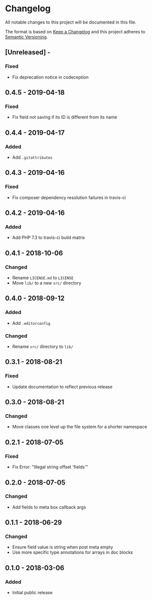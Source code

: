 # Changelog

All notable changes to this project will be documented in this file.

The format is based on [Keep a Changelog](http://keepachangelog.com/en/1.0.0/)
and this project adheres to [Semantic Versioning](http://semver.org/spec/v2.0.0.html).

## [Unreleased] -

### Fixed
- Fix deprecation notice in codeception

## 0.4.5 - 2019-04-18

### Fixed
- Fix field not saving if its ID is different from its name

## 0.4.4 - 2019-04-17

### Added
- Add `.gitattributes`

## 0.4.3 - 2019-04-16

### Fixed
- Fix composer dependency resolution failures in travis-ci

## 0.4.2 - 2019-04-16

### Added
- Add PHP 7.3 to travis-ci build matrix

## 0.4.1 - 2018-10-06

### Changed
- Rename `LICENSE.md` to `LICENSE`
- Move `lib/` to a new `src/` directory

## 0.4.0 - 2018-09-12

### Added
- Add `.editorconfig`

### Changed
- Rename `src/` directory to `lib/`

## 0.3.1 - 2018-08-21

### Fixed
- Update documentation to reflect previous release

## 0.3.0 - 2018-08-21

### Changed
- Move classes one level up the file system for a shorter namespace

## 0.2.1 - 2018-07-05

### Fixed
- Fix Error: "Illegal string offset 'fields'"

## 0.2.0 - 2018-07-05

### Changed
- Add fields to meta box callback args

## 0.1.1 - 2018-06-29

### Changed
- Ensure field value is string when post meta empty
- Use more specific type annotations for arrays in doc blocks

## 0.1.0 - 2018-03-06

### Added
- Initial public release
